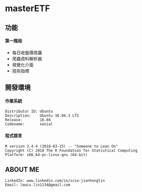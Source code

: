 # masterETF



## 功能

#### 第一階段 

 - 每日收盤價爬蟲
 - 爬蟲資料解析器
 - 視覺化介面
 - 技術指標

## 開發環境

#### 作業系統

```
Distributor ID: Ubuntu
Description:    Ubuntu 16.04.3 LTS
Release:        16.04
Codename:       xenial
```

#### 程式語言

```
R version 3.4.4 (2018-03-15) -- "Someone to Lean On"
Copyright (C) 2018 The R Foundation for Statistical Computing
Platform: x86_64-pc-linux-gnu (64-bit)
```

##

##  ABOUT ME

```
LinkedIn: www.linkedin.com/in/scio-jianhonglin
Email: lewis.lin1134@gmail.com
```

